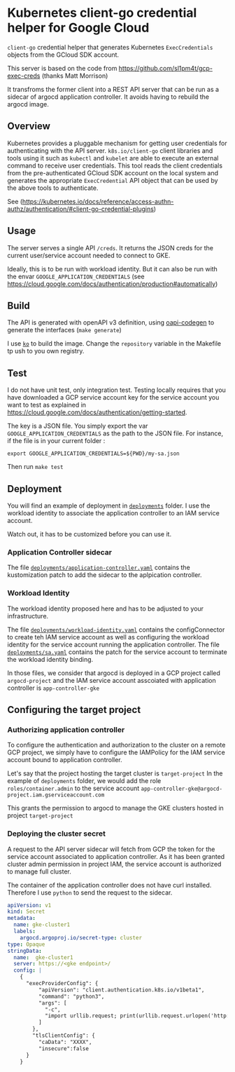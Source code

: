 # Kubernetes client-go credential helper for Google Cloud

`client-go` credential helper that generates Kubernetes `ExecCredentials` objects from the GCloud SDK account.

This server is based on the code from https://github.com/sl1pm4t/gcp-exec-creds (thanks Matt Morrison)

It transfroms the former client into a REST API server that can be run as a sidecar of argocd application controller. It avoids having to rebuild the argocd image.
## Overview

Kubernetes provides a pluggable mechanism for getting user credentials for authenticating with the API server.
`k8s.io/client-go` client libraries and tools using it such as `kubectl` and `kubelet` are able to execute an external command to receive user credentials.
This tool reads the client credentials from the pre-authenticated GCloud SDK account on the local system and generates the appropriate `ExecCredential` API object that can be used by the above tools to authenticate.

See (https://kubernetes.io/docs/reference/access-authn-authz/authentication/#client-go-credential-plugins)

## Usage

The server serves a single API `/creds`. It returns the JSON creds for the current user/service account needed to connect to GKE.

Ideally, this is to be run with workload identity. But it can also be run with the envar `GOOGLE_APPLICATION_CREDENTIALS` (see https://cloud.google.com/docs/authentication/production#automatically)

## Build

The API is generated with openAPI v3 definition, using [oapi-codegen](github.com/deepmap/oapi-codegen) to generate the interfaces (`make generate`)

I use [`ko`](https://github.com/google/ko) to build the image. Change the `repository` variable in the Makefile tp ush to you own registry.

## Test

I do not have unit test, only integration test. Testing locally requires that you have downloaded a GCP service account key for the service account you want to test as explained in https://cloud.google.com/docs/authentication/getting-started.

The key is a JSON file. You simply export the var `GOOGLE_APPLICATION_CREDENTIALS` as the path to the JSON file. For instance, if the file is in your current folder :
```
export GOOGLE_APPLICATION_CREDENTIALS=${PWD}/my-sa.json
```

Then run `make test`

## Deployment

You will find an example of deployment in [`deployments`](./deployments) folder. I use the workload identity to associate the application controller to an IAM service account.

Watch out, it has to be customized before you can use it.
### Application Controller sidecar

The file [`deployments/application-controller.yaml`](./deployments/application-controller.yaml) contains the kustomization patch to add the sidecar to the aplpication controller.

### Workload Identity

The workload identity proposed here and has to be adjusted to your infrastructure.

The file [`deployments/workload-identity.yaml`](./deployments/workload-identity.yaml) contains the configConnector to create teh IAM service account as well as configuring the workload identity for the service account running the application controller.
The file [`deployments/sa.yaml`](./deployments/sa.yaml) contains the patch for the service account to terminate the workload identity binding.

In those files, we consider that argocd is deployed in a GCP project called `argocd-project` and the IAM service account asscoiated with application controller is `app-controller-gke`
## Configuring the target project

### Authorizing application controller

To configure the authentication and authorization to the cluster on a remote GCP project, we simply have to configure the IAMPolicy for the IAM service account bound to application controller.

Let's say that the project hosting the target cluster is `target-project` In the example of `deployments` folder, we would add the role `roles/container.admin` to the service account `app-controller-gke@argocd-project.iam.gserviceaccount.com`

This grants the permission to argocd to manage the GKE clusters hosted in project `target-project`

### Deploying the cluster secret

A request to the API server sidecar will fetch from GCP the token for the service account associated to application controller. As it has been granted cluster admin permission in project IAM, the service account is authorized to manage full cluster.

The container of the application controller does not have curl installed. Therefore I use `python` to send the request to the sidecar.

```yaml
apiVersion: v1
kind: Secret
metadata:
  name: gke-cluster1
  labels:
    argocd.argoproj.io/secret-type: cluster
type: Opaque
stringData:
  name:  gke-cluster1
  server: https://<gke endpoint>/
  config: |
    {
      "execProviderConfig": {
          "apiVersion": "client.authentication.k8s.io/v1beta1",
          "command": "python3",
          "args": [
            "-c",
            "import urllib.request; print(urllib.request.urlopen('http://localhost:8080/creds').read().decode('utf8'))"
          ]
        },
        "tlsClientConfig": {
          "caData": "XXXX",
          "insecure":false
      }
    }
```

